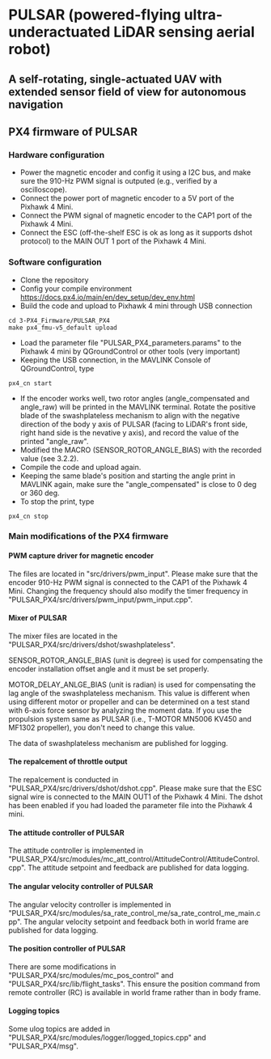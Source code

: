 # PULSAR (powered-flying ultra-underactuated LiDAR sensing aerial robot)

## A self-rotating, single-actuated UAV with extended sensor field of view for autonomous navigation

## PX4 firmware of PULSAR

### Hardware configuration
+ Power the magnetic encoder and config it using a I2C bus, and make sure the 910-Hz PWM signal is outputed (e.g., verified by a oscilloscope).
+ Connect the power port of magnetic encoder to a 5V port of the Pixhawk 4 Mini.
+ Connect the PWM signal of magnetic encoder to the CAP1 port of the Pixhawk 4 Mini.
+ Connect the ESC (off-the-shelf ESC is ok as long as it supports dshot protocol) to the MAIN OUT 1 port of the Pixhawk 4 Mini.

### Software configuration
+ Clone the repository
+ Config your compile environment https://docs.px4.io/main/en/dev_setup/dev_env.html
+ Build the code and upload to Pixhawk 4 mini through USB connection
```
cd 3-PX4_Firmware/PULSAR_PX4
make px4_fmu-v5_default upload
```
+ Load the parameter file "PULSAR_PX4_parameters.params" to the Pixhawk 4 mini by QGroundControl or other tools (very important)
+ Keeping the USB connection, in the MAVLINK Console of QGroundControl, type
```
px4_cn start
```
+ If the encoder works well, two rotor angles (angle_compensated and angle_raw) will be printed in the MAVLINK terminal. Rotate the positive blade of the swashplateless mechanism to align with the negative direction of the body y axis of PULSAR (facing to LiDAR's front side, right hand side is the nevative y axis), and record the value of the printed "angle_raw". 
+ Modified the MACRO (SENSOR_ROTOR_ANGLE_BIAS) with the recorded value (see 3.2.2).
+ Compile the code and upload again.
+ Keeping the same blade's position and starting the angle print in MAVLINK again, make sure the "angle_compensated" is close to 0 deg or 360 deg.
+ To stop the print, type
```
px4_cn stop
```

### Main modifications of the PX4 firmware

#### PWM capture driver for magnetic encoder 
The files are located in "src/drivers/pwm_input". Please make sure that the encoder 910-Hz PWM signal is connected to the CAP1 of the Pixhawk 4 Mini. Changing the frequency should also modify the timer frequency in "PULSAR_PX4/src/drivers/pwm_input/pwm_input.cpp".

#### Mixer of PULSAR
The mixer files are located in the "PULSAR_PX4/src/drivers/dshot/swashplateless".

SENSOR_ROTOR_ANGLE_BIAS (unit is degree) is used for compensating the encoder installation offset angle and it must be set properly.

MOTOR_DELAY_ANLGE_BIAS (unit is radian) is used for compensating the lag angle of the swashplateless mechanism. This value is different when using different motor or propeller and can be determined on a test stand with 6-axis force sensor by analyzing the moment data. If you use the propulsion system same as PULSAR (i.e., T-MOTOR MN5006 KV450 and MF1302 propeller), you don't need to change this value.

The data of swashplateless mechanism are published for logging.


#### The repalcement of throttle output
The repalcement is conducted in "PULSAR_PX4/src/drivers/dshot/dshot.cpp".
Please make sure that the ESC signal wire is connected to the MAIN OUT1 of the Pixhawk 4 Mini. The dshot has been enabled if you had loaded the parameter file into the Pixhawk 4 mini.


#### The attitude controller of PULSAR
The attitude controller is implemented in "PULSAR_PX4/src/modules/mc_att_control/AttitudeControl/AttitudeControl.cpp".
The attitude setpoint and feedback are published for data logging.


#### The angular velocity controller of PULSAR
The angular velocity controller is implemented in "PULSAR_PX4/src/modules/sa_rate_control_me/sa_rate_control_me_main.cpp".
The angular velocity setpoint and feedback both in world frame are published for data logging.


#### The position controller of PULSAR
There are some modifications in "PULSAR_PX4/src/modules/mc_pos_control" and "PULSAR_PX4/src/lib/flight_tasks".
This ensure the position command from remote controller (RC) is available in world frame rather than in body frame.

#### Logging topics
Some ulog topics are added in "PULSAR_PX4/src/modules/logger/logged_topics.cpp" and "PULSAR_PX4/msg".

